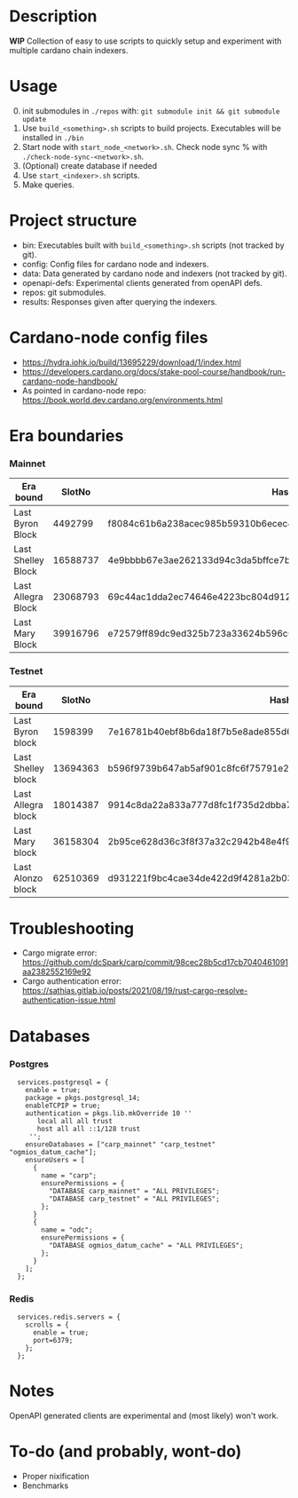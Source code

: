 # Description
**WIP** Collection of easy to use scripts to quickly setup and experiment with multiple cardano chain indexers.

# Usage

0. init submodules in `./repos` with: `git submodule init && git submodule update`
1. Use `build_<something>.sh` scripts to build projects. Executables will be installed in `./bin`
2. Start node with `start_node_<network>.sh`. Check node sync % with `./check-node-sync-<network>.sh`.
3. (Optional) create database if needed
4. Use `start_<indexer>.sh` scripts. 
5. Make queries.

# Project structure
- bin: Executables built with `build_<something>.sh` scripts (not tracked by git).
- config: Config files for cardano node and indexers.
- data: Data generated by cardano node and indexers (not tracked by git).
- openapi-defs: Experimental clients generated from openAPI defs.
- repos: git submodules.
- results: Responses given after querying the indexers. 

# Cardano-node config files

- https://hydra.iohk.io/build/13695229/download/1/index.html
- https://developers.cardano.org/docs/stake-pool-course/handbook/run-cardano-node-handbook/
- As pointed in cardano-node repo: https://book.world.dev.cardano.org/environments.html

# Era boundaries
### Mainnet
| Era bound          | SlotNo    | Hashi                                                            |
|--------------------|-----------|------------------------------------------------------------------|
| Last Byron Block   |4492799    | f8084c61b6a238acec985b59310b6ecec49c0ab8352249afd7268da5cff2a457 |
| Last Shelley Block |16588737   | 4e9bbbb67e3ae262133d94c3da5bffce7b1127fc436e7433b87668dba34c354a |
| Last Allegra Block |23068793   | 69c44ac1dda2ec74646e4223bc804d9126f719b1c245dadc2ad65e8de1b276d7 |
| Last Mary Block    |39916796   |e72579ff89dc9ed325b723a33624b596c08141c7bd573ecfff56a1f7229e4d09  |

### Testnet
| Era bound          | SlotNo    | Hashi                                                            |
|--------------------|-----------|------------------------------------------------------------------|
| Last Byron block   | 1598399   | 7e16781b40ebf8b6da18f7b5e8ade855d6738095ef2f1c58c77e88b6e45997a4 |
| Last Shelley block | 13694363  | b596f9739b647ab5af901c8fc6f75791e262b0aeba81994a1d622543459734f2 |
| Last Allegra block | 18014387  | 9914c8da22a833a777d8fc1f735d2dbba70b99f15d765b6c6ee45fe322d92d93 |
| Last Mary block    | 36158304  | 2b95ce628d36c3f8f37a32c2942b48e4f9295ccfe8190bcbc1f012e1e97c79eb |
| Last Alonzo block  | 62510369  | d931221f9bc4cae34de422d9f4281a2b0344e86aac6b31eb54e2ee90f44a09b9 |


# Troubleshooting

- Cargo migrate error: https://github.com/dcSpark/carp/commit/98cec28b5cd17cb7040461091aa2382552169e92
- Cargo authentication error: https://sathias.gitlab.io/posts/2021/08/19/rust-cargo-resolve-authentication-issue.html

# Databases
### Postgres
```
  services.postgresql = {
    enable = true;
    package = pkgs.postgresql_14;
    enableTCPIP = true;
    authentication = pkgs.lib.mkOverride 10 ''
       local all all trust
       host all all ::1/128 trust
     '';
    ensureDatabases = ["carp_mainnet" "carp_testnet" "ogmios_datum_cache"];
    ensureUsers = [
      {
        name = "carp";
        ensurePermissions = {
          "DATABASE carp_mainnet" = "ALL PRIVILEGES";
          "DATABASE carp_testnet" = "ALL PRIVILEGES";
        };
      }
      {
        name = "odc";
        ensurePermissions = {
          "DATABASE ogmios_datum_cache" = "ALL PRIVILEGES";
        };
      }
    ];
  };
```
### Redis
```
  services.redis.servers = {
    scrolls = {
      enable = true;
      port=6379;
    };
  };
```

# Notes
OpenAPI generated clients are experimental and (most likely) won't work.

# To-do (and probably, wont-do)
- Proper nixification
- Benchmarks
